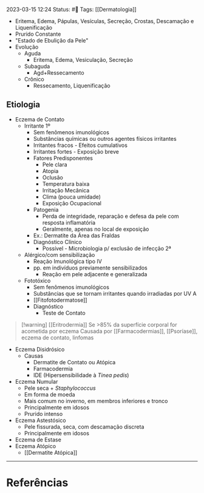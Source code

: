 2023-03-15 12:24
Status: #🌱 
Tags: [[Dermatologia]]
<br/>
- Eritema, Edema, Pápulas, Vesículas, Secreção, Crostas, Descamação e Liquenificação
- Prurido Constante
- "Estado de Ebulição da Pele"
- Evolução
	- Aguda
		- Eritema, Edema, Vesiculação, Secreção
	- Subaguda
		- Agd+Ressecamento
	- Crônico
		- Ressecamento, Liquenificação
## Etiologia
- Eczema de Contato
	- Irritante 1º
		- Sem fenômenos imunológicos
		- Substâncias químicas ou outros agentes físicos irritantes
		- Irritantes fracos - Efeitos cumulativos
		- Irritantes fortes - Exposição breve
		- Fatores Predisponentes
			- Pele clara
			- Atopia
			- Oclusão
			- Temperatura baixa
			- Irritação Mecânica
			- Clima (pouca umidade)
			- Exposição Ocupacional
		- Patogenia
			- Perda de integridade, reparação e defesa da pele com resposta inflamatória
			- Geralmente, apenas no local de exposição
		- Ex.: Dermatite da Área das Fraldas
		- Diagnóstico Clínico
			- Possível - Microbiologia p/ exclusão de infecção 2ª
	- Alérgico/com sensibilização
		- Reação Imunológica tipo IV
		- pp. em indivíduos previamente sensibilizados
			- Reação em pele adjacente e generalizada
	- Fototóxico
		- Sem fenômenos imunológicos
		- Substâncias que se tornam irritantes quando irradiadas por UV A
		- [[Fitofotodermatose]]
		- Diagnóstico
			- Teste de Contato
>[!warning] [[Eritrodermia]]
>Se >85% da superfície corporal for acometida por eczema
>Causada por [[Farmacodermias]], [[Psoríase]], eczema de contato, linfomas
- Eczema Disidrósico
	- Causas
		- Dermatite de Contato ou Atópica
		- Farmacodermia
		- IDE (Hipersensibilidade à _Tinea pedis_)
- Eczema Numular
	- Pele seca + _Staphylococcus_
	- Em forma de moeda
	- Mais comum no inverno, em membros inferiores e tronco
	- Principalmente em idosos
	- Prurido intenso
- Eczema Astestósico
	- Pele fissurada, seca, com descamação discreta
	- Principalmente em idosos
- Eczema de Estase
- Eczema Atópico
	- [[Dermatite Atópica]]
____
# Referências

